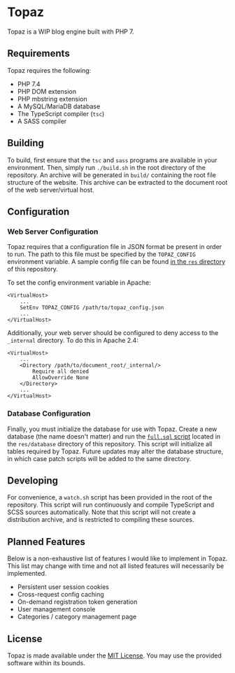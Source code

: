 # Topaz

Topaz is a WIP blog engine built with PHP 7.

## Requirements

Topaz requires the following:

- PHP 7.4
- PHP DOM extension
- PHP mbstring extension
- A MySQL/MariaDB database
- The TypeScript compiler (`tsc`)
- A SASS compiler

## Building

To build, first ensure that the `tsc` and `sass` programs are available in your environment. Then, simply run
`./build.sh` in the root directory of the repository. An archive will be generated in `build/` containing the root file
structure of the website. This archive can be extracted to the document root of the web server/virtual host.

## Configuration

### Web Server Configuration

Topaz requires that a configuration file in JSON format be present in order to run. The path to this file must be
specified by the `TOPAZ_CONFIG` environment variable. A sample config file can be found
[in the `res` directory](./res/topaz_config.json) of this repository.

To set the config environment variable in Apache:

```
<VirtualHost>
    ...
    SetEnv TOPAZ_CONFIG /path/to/topaz_config.json
    ...
</VirtualHost>
```

Additionally, your web server should be configured to deny access to the `_internal` directory. To do this in Apache
2.4:

```
<VirtualHost>
    ...
    <Directory /path/to/document_root/_internal/>
        Require all denied
        AllowOverride None
    </Directory>
    ...
</VirtualHost>
```

### Database Configuration

Finally, you must initialize the database for use with Topaz. Create a new database (the name doesn't matter) and run
the [`full.sql` script](./res/database/full.sql) located in the `res/database` directory of this repository. This script
will initialize all tables required by Topaz. Future updates may alter the database structure, in which case patch
scripts will be added to the same directory.

## Developing

For convenience, a `watch.sh` script has been provided in the root of the repository. This script will run continuously
and compile TypeScript and SCSS sources automatically. Note that this script will not create a distribution archive, and
is restricted to compiling these sources.

## Planned Features

Below is a non-exhaustive list of features I would like to implement in Topaz. This list may change with time and not
all listed features will necessarily be implemented.

- Persistent user session cookies
- Cross-request config caching
- On-demand registration token generation
- User management console
- Categories / category management page

## License

Topaz is made available under the [MIT License](./LICENSE). You may use the provided software within its bounds.
